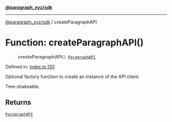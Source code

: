 [**@paragraph_xyz/sdk**](../README.md)

***

[@paragraph_xyz/sdk](../README.md) / createParagraphAPI

# Function: createParagraphAPI()

> **createParagraphAPI**(): [`ParagraphAPI`](../classes/ParagraphAPI.md)

Defined in: [index.ts:120](https://github.com/paragraph-xyz/paragraph-sdk-js/blob/f8993c54c2ea9d13f3484b45ba7df3f1f2a8d8d6/src/index.ts#L120)

Optional factory function to create an instance of the API client.

Tree-shakeable.

## Returns

[`ParagraphAPI`](../classes/ParagraphAPI.md)
